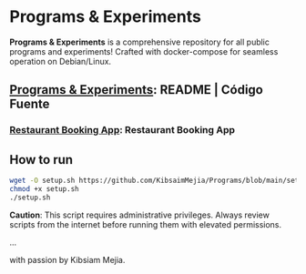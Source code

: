 # Programs & Experiments

**Programs & Experiments** is a comprehensive repository for all public programs and experiments! Crafted with docker-compose for seamless operation on Debian/Linux.

## [Programs & Experiments](https://kibsaimmejia.github.io/Programs): README | Código Fuente

### [Restaurant Booking App](https://kibsaimmejia.github.io/Programs/RestaurantBooking): Restaurant Booking App

## How to run

``` bash
wget -O setup.sh https://github.com/KibsaimMejia/Programs/blob/main/setup.sh
chmod +x setup.sh
./setup.sh
```

**Caution**: This script requires administrative privileges. Always review scripts from the internet before running them with elevated permissions.

...

with passion by Kibsiam Mejia.
